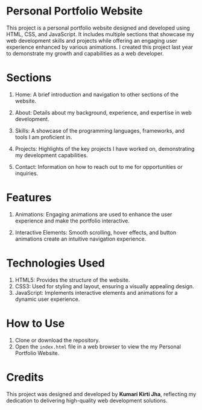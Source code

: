 # Personal Portfolio Website

This project is a personal portfolio website designed and developed using HTML, CSS, and JavaScript. It includes multiple sections that showcase my web development skills and projects while offering an engaging user experience enhanced by various animations. I created this project last year to demonstrate my growth and capabilities as a web developer.

# Sections

1. Home: A brief introduction and navigation to other sections of the website.

2. About: Details about my background, experience, and expertise in web development.

3. Skills: A showcase of the programming languages, frameworks, and tools I am proficient in.

4. Projects: Highlights of the key projects I have worked on, demonstrating my development capabilities.

5. Contact: Information on how to reach out to me for opportunities or inquiries.

# Features
1. Animations: Engaging animations are used to enhance the user experience and make the portfolio interactive.

2. Interactive Elements: Smooth scrolling, hover effects, and button animations create an intuitive navigation experience.

# Technologies Used

1. HTML5: Provides the structure of the website.
2. CSS3: Used for styling and layout, ensuring a visually appealing design.
3. JavaScript: Implements interactive elements and animations for a dynamic user experience.

# How to Use
1. Clone or download the repository.
2. Open the `index.html` file in a web browser to view the my Personal Portfolio Website.

# Credits

This project was designed and developed by **Kumari Kirti Jha**, reflecting my dedication to delivering high-quality web development solutions.
